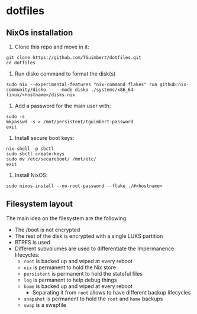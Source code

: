# dotfiles

## NixOs installation

1. Clone this repo and move in it:
```shell
git clone https://github.com/TGuimbert/dotfiles.git
cd dotfiles
```
1. Run disko command to format the disk(s)
```shell
sudo nix --experimental-features "nix-command flakes" run github:nix-community/disko -- --mode disko ./systems/x86_64-linux/<hostname>/disks.nix
```
1. Add a password for the main user with:
```shell
sudo -s
mkpasswd -s > /mnt/persistent/tguimbert-password
exit
```
1. Install secure boot keys:
```shell
nix-shell -p sbctl
sudo sbctl create-keys
sudo mv /etc/secureboot/ /mnt/etc/
exit
```
1. Install NixOS:
```shell
sudo nixos-install --no-root-password --flake ./#<hostname>
```

## Filesystem layout

The main idea on the filesystem are the following:

- The /boot is not encrypted
- The rest of the disk is encrypted with a single LUKS partition
- BTRFS is used
- Different subvolumes are used to differentiate the Impermanence lifecycles:
  - `root` is backed up and wiped at every reboot
  - `nix` is permanent to hold the Nix store
  - `persistent` is permanent to hold the stateful files
  - `log` is permanent to help debug things
  - `home` is backed up and wiped at every reboot
    - Separating it from `root` allows to have different backup lifecycles
  - `snapshot` is permanent to hold the `root` and `home` backups
  - `swap` is a swapfile
